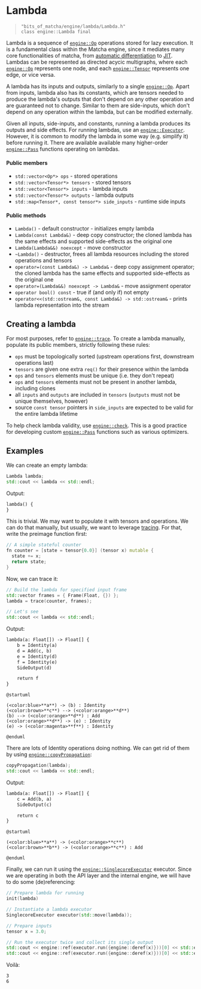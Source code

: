 # Lambda
> `"bits_of_matcha/engine/lambda/Lambda.h"`\
> `class engine::Lambda final`

Lambda is a sequence of [`engine::Op`](engine/op/) operations stored 
for lazy execution.
It is a fundamental class within the Matcha engine, since it mediates
many core functionalities of matcha, from 
[automatic differentiation](tensor/autograd) to [JIT](tensor/jit).
Lambdas can be represented as directed acycic multigraphs, where
each [`engine::Op`](engine/op/) represents one node, 
and each [`engine::Tensor`](engine/tensor) represents one edge,
or vice versa.

A lambda has its inputs and outputs, similarly to a single 
[`engine::Op`](engine/op/).
Apart from inputs, lambda also has its constants, which are tensors needed
to produce the lambda's outputs that don't depend on any other operation
and are guaranteed not to change. Similar to them are side-inputs,
which don't depend on any operation within the lambda, but can be
modified externally.

Given all inputs, side-inputs, and constants, running a lambda
produces its outputs and side effects. For running lambdas, use
an [`engine::Executor`](engine/lambda/executors). However, it is common to
modify the lambda in some way (e.g. simplify it) before running it.
There are available available many higher-order 
[`engine::Pass`](engine/lambda/passes/) functions operating on lambdas.

#### Public members

- `std::vector<Op*> ops` - stored operations 
- `std::vector<Tensor*> tensors` - stored tensors
- `std::vector<Tensor*> inputs` - lambda inputs
- `std::vector<Tensor*> outputs` - lambda outputs
- `std::map<Tensor*, const tensor*> side_inputs` - runtime side inputs


#### Public methods

- `Lambda()` - default constructor - initializes empty lambda
- `Lambda(const Lambda&)` - deep copy constructor;
  the cloned lambda has the same
  effects and supported side-effects as the original one
- `Lambda(Lambda&&) noexcept` - move constructor
- `~Lambda()` - destructor, frees all lambda resources
  including the stored operations and tensors
- `operator=(const Lambda&) -> Lambda&` - deep copy assignment operator;
  the cloned lambda has the same
  effects and supported side-effects as the original one
- `operator=(Lambda&&) noexcept -> Lambda&` - move assignment operator
- `operator bool() const` - true if (and only if) not empty
- `operator<<(std::ostream&, const Lambda&) -> std::ostream&` -
  prints lambda representation into the stream

## Creating a lambda

For most purposes, refer to [`engine::trace`](engine/lambda/tracing). To create
a lambda manually, populate its public members, strictly following these rules:

- `ops` must be topologically sorted (upstream operations first, downstream operations last)
- `tensors` are given one extra `req()` for their presence within the lambda
- `ops` and `tensors` elements must be unique (i.e. they don't repeat)
- `ops` and `tensors` elements must not be present in another lambda, including clones
- all `inputs` and `outputs` are included in `tensors` (`outputs` must not be unique themselves, however)
- source `const tensor` pointers in `side_inputs` are expected to be valid
  for the entire lambda lifetime

To help check lambda validity, use [`engine::check`](engine/lambda/passes/check).
This is a good practice for developing 
custom [`engine::Pass`](engine/lambda/passes/) functions such as various optimizers.

## Examples

We can create an empty lambda:

```cpp
Lambda lambda;
std::cout << lambda << std::endl;
```

Output:

```txt
lambda() {
}
```

This is trivial.
We may want to populate it with tensors and operations. 
We can do that manually, but usually, we want to
leverage [tracing](engine/lambda/tracing). For that,
write the preimage function first:

```cpp
// A simple stateful counter
fn counter = [state = tensor{0.0}] (tensor x) mutable {
  state += x;
  return state;
}
```

Now, we can trace it:

```cpp
// Build the lambda for specified input frame
std::vector frames = { Frame(Float, {}) };
lambda = trace(counter, frames);

// Let's see
std::cout << lambda << std::endl;
```

Output:

```txt
lambda(a: Float[]) -> Float[] {
    b = Identity(a)
    d = Add(c, b)
    e = Identity(d)
    f = Identity(e)
    SideOutput(d)

    return f
}
```

```plantuml
@startuml

(<color:blue>**a**) -> (b) : Identity
(<color:brown>**c**) --> (<color:orange>**d**)
(b) --> (<color:orange>**d**) : Add
(<color:orange>**d**) -> (e) : Identity
(e) -> (<color:magenta>**f**) : Identity

@enduml
```

There are lots of Identity operations doing nothing.
We can get rid of them by using
[`engine::copyPropagation`](engine/lambda/passes/copy-propagation):


```cpp
copyPropagation(lambda);
std::cout << lambda << std::endl;
```

Output:

```txt
lambda(a: Float[]) -> Float[] {
    c = Add(b, a)
    SideOutput(c)

    return c
}
```

```plantuml
@startuml

(<color:blue>**a**) -> (<color:orange>**c**)
(<color:brown>**b**) -> (<color:orange>**c**) : Add

@enduml
```

Finally, we can run it using the
[`engine::SinglecoreExecutor`](engine/lambda/executors#singlecoreexecutor)
executor. Since we are operating in both the API layer and the internal engine,
we will have to do some (de)referencing:

```cpp
// Prepare lambda for running
init(lambda)

// Instantiate a lambda executor
SinglecoreExecutor executor(std::move(lambda));

// Prepare inputs
tensor x = 3.0;

// Run the executor twice and collect its single output
std::cout << engine::ref(executor.run({engine::deref(x)}))[0] << std::endl;
std::cout << engine::ref(executor.run({engine::deref(x)}))[0] << std::endl;
```

Voilà:

```txt
3
6
```
